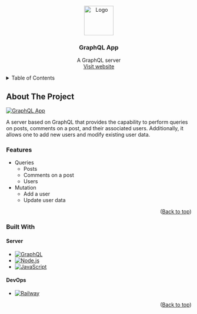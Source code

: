 <div id="top"></div>
<!-- PROJECT LOGO -->
<br />

<div align="center">
  <a href="https://github.com/parasagrawal71/graphql-app">
    <img src="https://cdn.jsdelivr.net/gh/devicons/devicon/icons/graphql/graphql-plain.svg" alt="Logo" width="80" height="80">
  </a>
  <h3 align="center">GraphQL App</h3>
  <p align="center">
    A GraphQL server
    <br />
    <!-- <a href=""><strong>Explore the docs »</strong></a>
    <br />
    <br /> -->
    <a href="https://graphql-app.up.railway.app/">Visit website</a>
    <!-- ·
    <a href="">Watch Video</a> -->
  </p>
</div>

<!-- TABLE OF CONTENTS -->

<details>
  <summary>Table of Contents</summary>
  <ol>
    <li>
      <a href="#about-the-project">About The Project</a>
      <ul>
        <li><a href="#features">Features</a></li>
        <li><a href="#built-with">Built With</a></li>
      </ul>
    </li>
  </ol>
  <br />
</details>

<!-- ABOUT THE PROJECT -->

## About The Project

[![GraphQL App][product-gif]][website-link]

A server based on GraphQL that provides the capability to perform queries on posts, comments on a post, and their associated users. Additionally, it allows one to add new users and modify existing user data.

### Features

- Queries
  - Posts
  - Comments on a post
  - Users
- Mutation
  - Add a user
  - Update user data

<p align="right">(<a href="#top">Back to top</a>)</p>

### Built With

#### Server

- [![GraphQL][graphql-icon]][icon-url]
- [![Node.js][node-icon]][icon-url]
- [![JavaScript][javascript-icon]][icon-url]

#### DevOps

- [![Railway][railway-icon]][icon-url]

<p align="right">(<a href="#top">Back to top</a>)</p>

<!-- MARKDOWN LINKS & IMAGES -->

<!-- PROJECT SPECIFIC LINKS -->

[website-link]: https://graphql-app.up.railway.app/
[product-gif]: src/assets/graphql-app.gif

<!-- SKILLS -->

[icon-url]: #
[react-icon]: https://img.shields.io/badge/React-20232A?style=for-the-badge&logo=react&logoColor=61DAFB
[vue-icon]: https://img.shields.io/badge/Vue.js-35495E?style=for-the-badge&logo=vuedotjs&logoColor=4FC08D
[javascript-icon]: https://img.shields.io/badge/JavaScript-20232A?style=for-the-badge&logo=javascript&logoColor=F7DF1E
[node-icon]: https://img.shields.io/badge/Node.js-20232A?style=for-the-badge&logo=Node.js&logoColor=339933
[html5-icon]: https://img.shields.io/badge/HTML5-20232A?style=for-the-badge&logo=HTML5&logoColor=E34F26
[css3-icon]: https://img.shields.io/badge/CSS3-20232A?style=for-the-badge&logo=CSS3&logoColor=1572B6
[sass-icon]: https://img.shields.io/badge/SASS-20232A?style=for-the-badge&logo=SASS&logoColor=CC6699
[mongodb-icon]: https://img.shields.io/badge/MongoDB-20232A?style=for-the-badge&logo=MongoDB&logoColor=47A248
[firebase-icon]: https://img.shields.io/badge/firebase-20232A?style=for-the-badge&logo=firebase&logoColor=FFCA28
[material-ui-icon]: https://img.shields.io/badge/Material%20UI-20232A?style=for-the-badge&logo=MUI&logoColor=007FFF
[express-icon]: https://img.shields.io/badge/Express.js-20232A?style=for-the-badge&logo=Express&logoColor=FFFFFF
[mongoose-icon]: https://img.shields.io/badge/Mongoose-20232A?style=for-the-badge
[heroku-icon]: https://img.shields.io/badge/Heroku-20232A?style=for-the-badge&logo=Heroku&logoColor=430098
[graphql-icon]: https://img.shields.io/badge/GraphQL-20232A?style=for-the-badge&logo=graphql&logoColor=E434AA
[railway-icon]: https://img.shields.io/badge/Railway-20232A?style=for-the-badge&logo=railway&logoColor=FFFFFF

<!-- https://www.markdownguide.org/basic-syntax/#reference-style-links -->

<!-- Get icons from this website => https://simpleicons.org -->
